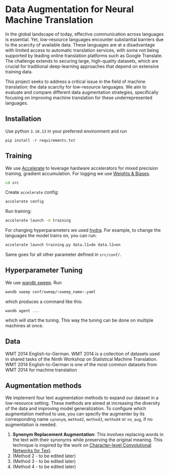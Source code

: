 # Data Augmentation for Neural Machine Translation

In the global landscape of today, effective communication across languages is essential. Yet, low-resource languages encounter substantial barriers due to the scarcity of available data. These languages are at a disadvantage with limited access to automatic translation services, with some not being supported by leading online translation platforms such as Google Translate. The challenge extends to securing large, high-quality datasets, which are crucial for traditional deep-learning approaches that depend on extensive training data.

This project seeks to address a critical issue in the field of machine translation: the data scarcity for low-resource languages. We aim to evaluate and compare different data augmentation strategies, specifically focusing on improving machine translation for these underrepresented languages.

## Installation

Use python `3.10.13` in your preferred environment and run
```
pip install -r requirements.txt
```

## Training

We use [Accelerate](https://huggingface.co/docs/accelerate/en/index) to leverage hardware accelerators for mixed precision training, gradient accumulation. For logging we use [Weights & Biases](https://wandb.ai/site).

```bash
cd src
```
Create `accelerate` config:
```bash
accelerate config
```
Run training:
```bash
accelerate launch -m training
```

For changing hyperparameters we used [hydra](https://hydra.cc/docs/intro/). For example, to change the languages the model trains on, you can run:

```bash
accelerate launch training.py data.l1=de data.l2=en
```
Same goes for all other parameter defined in `src/conf/`.


## Hyperparameter Tuning

We use [wandb sweep](https://docs.wandb.ai/guides/integrations/hydra). Run
```bash
wandb sweep conf/sweep/<sweep_name>.yaml
```
which produces a command like this:
```
wandb agent ...
```
which will start the tuning. This way the tuning can be done on multiple machines at once.

## Data

WMT 2014 English-to-German. WMT 2014 is a collection of datasets used in shared tasks of the Ninth Workshop on Statistical Machine Translation. WMT 2014 English-to-German is one of the most common datasets from WMT
2014 for machine translation

## Augmentation methods

We implement four text augmentation methods to expand our dataset in a low-resource setting. These methods are aimed at increasing the diversity of the data and improving model generalization. To configure which augmentation method to use, you can specify the augmenter by its corresponding name `synonym`, `method2`, `method3`, `method4` or `no_aug`, if no augmentation is needed. 

1. **Synonym Replacement Augmentation**: This involves replacing words in the text with their synonyms while preserving the original meaning. This technique is inspired by the work on [Character-level Convolutional Networks for Text](https://arxiv.org/pdf/1509.01626.pdf).
2. (Method 2 - to be edited later)
3. (Method 3 - to be edited later)
4. (Method 4 - to be edited later)
